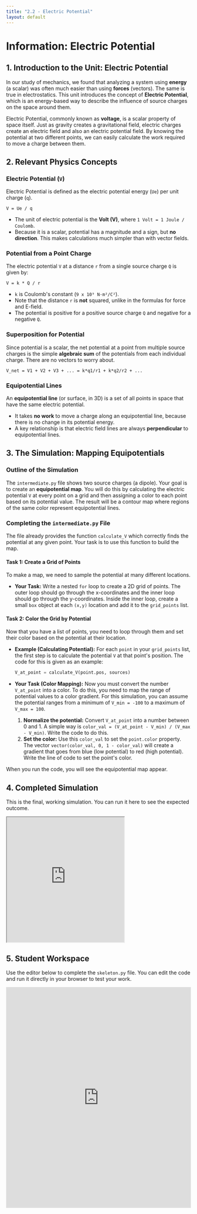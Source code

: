 ```yaml
---
title: "2.2 - Electric Potential"
layout: default
---
```

# Information: Electric Potential

## 1. Introduction to the Unit: Electric Potential

In our study of mechanics, we found that analyzing a system using **energy** (a scalar) was often much easier than using **forces** (vectors). The same is true in electrostatics. This unit introduces the concept of **Electric Potential**, which is an energy-based way to describe the influence of source charges on the space around them.

Electric Potential, commonly known as **voltage**, is a scalar property of space itself. Just as gravity creates a gravitational field, electric charges create an electric field and also an electric potential field. By knowing the potential at two different points, we can easily calculate the work required to move a charge between them.

## 2. Relevant Physics Concepts

### Electric Potential (`V`)

Electric Potential is defined as the electric potential energy (`Ue`) per unit charge (`q`).

`V = Ue / q`

-   The unit of electric potential is the **Volt (V)**, where `1 Volt = 1 Joule / Coulomb`.
-   Because it is a scalar, potential has a magnitude and a sign, but **no direction**. This makes calculations much simpler than with vector fields.

### Potential from a Point Charge

The electric potential `V` at a distance `r` from a single source charge `Q` is given by:

`V = k * Q / r`

-   `k` is Coulomb's constant (`9 x 10⁹ N·m²/C²`).
-   Note that the distance `r` is **not** squared, unlike in the formulas for force and E-field.
-   The potential is positive for a positive source charge `Q` and negative for a negative `Q`.

### Superposition for Potential

Since potential is a scalar, the net potential at a point from multiple source charges is the simple **algebraic sum** of the potentials from each individual charge. There are no vectors to worry about.

`V_net = V1 + V2 + V3 + ... = k*q1/r1 + k*q2/r2 + ...`

### Equipotential Lines

An **equipotential line** (or surface, in 3D) is a set of all points in space that have the same electric potential. 
-   It takes **no work** to move a charge along an equipotential line, because there is no change in its potential energy.
-   A key relationship is that electric field lines are always **perpendicular** to equipotential lines.

## 3. The Simulation: Mapping Equipotentials

### Outline of the Simulation

The `intermediate.py` file shows two source charges (a dipole). Your goal is to create an **equipotential map**. You will do this by calculating the electric potential `V` at every point on a grid and then assigning a color to each point based on its potential value. The result will be a contour map where regions of the same color represent equipotential lines.

### Completing the `intermediate.py` File

The file already provides the function `calculate_V` which correctly finds the potential at any given point. Your task is to use this function to build the map.

#### **Task 1: Create a Grid of Points**

To make a map, we need to sample the potential at many different locations. 

- **Your Task:** Write a nested `for` loop to create a 2D grid of points. The outer loop should go through the x-coordinates and the inner loop should go through the y-coordinates. Inside the inner loop, create a small `box` object at each `(x,y)` location and add it to the `grid_points` list.

#### **Task 2: Color the Grid by Potential**

Now that you have a list of points, you need to loop through them and set their color based on the potential at their location.

- **Example (Calculating Potential):** For each `point` in your `grid_points` list, the first step is to calculate the potential `V` at that point's position. The code for this is given as an example:
  ```python
  V_at_point = calculate_V(point.pos, sources)
  ```

- **Your Task (Color Mapping):** Now you must convert the number `V_at_point` into a color. To do this, you need to map the range of potential values to a color gradient. For this simulation, you can assume the potential ranges from a minimum of `V_min = -100` to a maximum of `V_max = 100`.

  1.  **Normalize the potential:** Convert `V_at_point` into a number between 0 and 1. A simple way is `color_val = (V_at_point - V_min) / (V_max - V_min)`. Write the code to do this.
  2.  **Set the color:** Use this `color_val` to set the `point.color` property. The vector `vector(color_val, 0, 1 - color_val)` will create a gradient that goes from blue (low potential) to red (high potential). Write the line of code to set the point's color.

When you run the code, you will see the equipotential map appear.

## 4. Completed Simulation

This is the final, working simulation. You can run it here to see the expected outcome.

<iframe src="https://glowscript.org/#/user/cglenz/folder/APSimulations-2/program/2.2-complete.py" width="320" height="340"></iframe>

## 5. Student Workspace

Use the editor below to complete the `skeleton.py` file. You can edit the code and run it directly in your browser to test your work.

<iframe src="https://trinket.io/embed/glowscript/44577f0aac2e" width="100%" height="600" frameborder="0" marginwidth="0" marginheight="0" allowfullscreen></iframe>